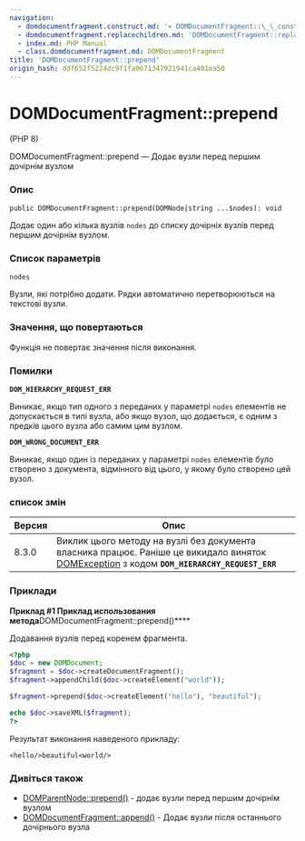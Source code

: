 ```yaml
---
navigation:
  - domdocumentfragment.construct.md: '« DOMDocumentFragment::\_\_construct'
  - domdocumentfragment.replacechildren.md: 'DOMDocumentFragment::replaceChildren »'
  - index.md: PHP Manual
  - class.domdocumentfragment.md: DOMDocumentFragment
title: 'DOMDocumentFragment::prepend'
origin_hash: ddf652f5224dc9f1fa9671347921941ca401ea50
---
```

# DOMDocumentFragment::prepend

(PHP 8)

DOMDocumentFragment::prepend — Додає вузли перед першим дочірнім вузлом

### Опис

```methodsynopsis
public DOMDocumentFragment::prepend(DOMNode|string ...$nodes): void
```

Додає один або кілька вузлів `nodes` до списку дочірніх вузлів перед першим дочірнім вузлом.

### Список параметрів

`nodes`

Вузли, які потрібно додати. Рядки автоматично перетворюються на текстові вузли.

### Значення, що повертаються

Функція не повертає значення після виконання.

### Помилки

**`DOM_HIERARCHY_REQUEST_ERR`**

Виникає, якщо тип одного з переданих у параметрі `nodes` елементів не допускається в типі вузла, або якщо вузол, що додається, є одним з предків цього вузла або самим цим вузлом.

**`DOM_WRONG_DOCUMENT_ERR`**

Виникає, якщо один із переданих у параметрі `nodes` елементів було створено з документа, відмінного від цього, у якому було створено цей вузол.

### список змін

| Версия | Опис |
| --- | --- |
| 8.3.0 | Виклик цього методу на вузлі без документа власника працює. Раніше це викидало виняток [DOMException](class.domexception.md) з кодом **`DOM_HIERARCHY_REQUEST_ERR`** |

### Приклади

**Приклад #1 Приклад использования метода**DOMDocumentFragment::prepend()\*\*\*\*

Додавання вузлів перед коренем фрагмента.

```php
<?php
$doc = new DOMDocument;
$fragment = $doc->createDocumentFragment();
$fragment->appendChild($doc->createElement("world"));

$fragment->prepend($doc->createElement("hello"), "beautiful");

echo $doc->saveXML($fragment);
?>
```

Результат виконання наведеного прикладу:

```
<hello/>beautiful<world/>
```

### Дивіться також

-   [DOMParentNode::prepend()](domparentnode.prepend.md) \- додає вузли перед першим дочірнім вузлом
-   [DOMDocumentFragment::append()](domdocumentfragment.append.md) \- Додає вузли після останнього дочірнього вузла
